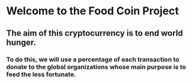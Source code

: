 # Welcome to the Food Coin Project

## The aim of this cryptocurrency is to end world hunger.

### To do this, we will use a percentage of each transaction to donate to the global organizations whose main purpose is to feed the less fortunate.
